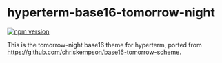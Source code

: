 # hyperterm-base16-tomorrow-night

[![npm version](https://badge.fury.io/js/hyperterm-base16-tomorrow-night.svg)](https://badge.fury.io/js/hyperterm-base16-tomorrow-night)

This is the tomorrow-night base16 theme for hyperterm, ported from https://github.com/chriskempson/base16-tomorrow-scheme.
